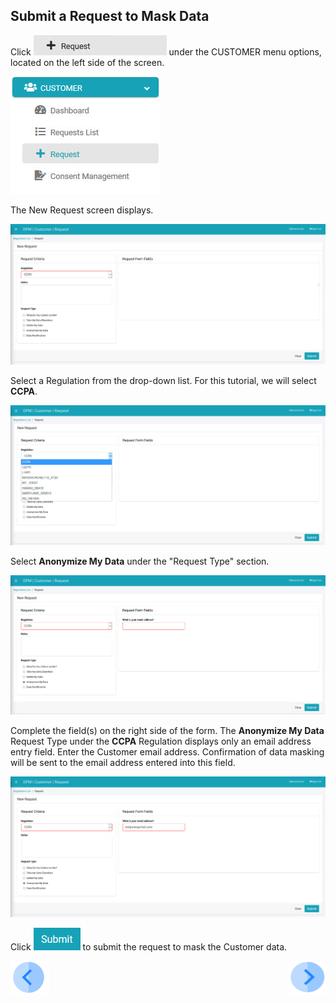 ## Submit a Request to Mask Data

Click ![image](../images/Customer_Request.jpg) under the CUSTOMER menu options, located on the left side of the screen. 

![image](../images/Customer_Request_LeftPanel.jpg)     

The New Request screen displays.

![image](../images/Customer_Request_Landing.jpg)

Select a Regulation from the drop-down list. For this tutorial, we will select **CCPA**.

![image](../images/06_3_Purging_DeleteMyData_Reg.jpg)  

Select **Anonymize My Data** under the "Request Type" section.

![image](../images/05_1_Masking_AnonMyData.jpg)

Complete the field(s) on the right side of the form. The **Anonymize My Data** Request Type under the **CCPA** Regulation displays only an email address entry field. Enter the Customer email address. Confirmation of data masking will be sent to the email address entered into this field. 

![image](../images/05_2_Masking_AnonMyData.jpg)     

Click ![image](../images/06_ICON_Submit.jpg) to submit the request to mask the Customer data.



[![Previous](../images/Previous.png)]( 03_03_Masking_Login.md)[<img align="right" width="60" height="54" src="../images/Next.png">](03_05_Masking_Ensure_Marked_Complete.md)
